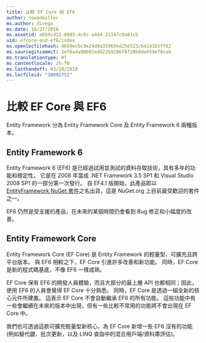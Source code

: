 ```yaml
---
title: 比較 EF Core 與 EF6
author: rowanmiller
ms.author: divega
ms.date: 10/27/2016
ms.assetid: a6b9cd22-6803-4c6c-a4d4-21147c0a81cb
uid: efcore-and-ef6/index
ms.openlocfilehash: 4609ecbc9e24d8a359694d256523c64141b5ff62
ms.sourcegitcommit: 2ef0a4a90b01edd22b9206f8729b8de459ef8cab
ms.translationtype: HT
ms.contentlocale: zh-TW
ms.lasthandoff: 03/20/2018
ms.locfileid: "30002752"
---
```

# <a name="compare-ef-core--ef6"></a>比較 EF Core 與 EF6

Entity Framework 分為 Entity Framework Core 及 Entity Framework 6 兩種版本。

## <a name="entity-framework-6"></a>Entity Framework 6

Entity Framework 6 (EF6) 是已經過試用並測試的資料存取技術，具有多年的功能和穩定性。 它是在 2008 年當成 .NET Framework 3.5 SP1 和 Visual Studio 2008 SP1 的一部分第一次發行。 自 EF4.1 版開始，此產品即以 [EntityFramework NuGet 套件](https://www.nuget.org/packages/EntityFramework/)之名出貨，這是 NuGet.org 上目前最受歡迎的套件之一。

EF6 仍然是受支援的產品，在未來的某個時間仍會看到 Bug 修正和小幅度的改善。

## <a name="entity-framework-core"></a>Entity Framework Core

Entity Framework Core (EF Core) 是 Entity Framework 的輕量型、可擴充且跨平台版本。 與 EF6 相較之下，EF Core 引進許多改善和新功能。 同時，EF Core 是新的程式碼基底，不像 EF6 一樣成熟。

EF Core 保有 EF6 的開發人員體驗，而且大部分的最上層 API 也都相同；因此，使用 EF6 的人員會覺得 EF Core 十分熟悉。 同時，EF Core 是透過一組全新的核心元件所建置。 這表示 EF Core 不會自動繼承 EF6 的所有功能。 這些功能中有一些會繼續在未來的版本中出現，但有一些比較不常用的功能將不會出現在 EF Core 中。

我們也可透過這款可擴充輕量型新核心，為 EF Core 新增一些 EF6 沒有的功能 (例如替代鍵、批次更新，以及 LINQ 查詣中的混合用戶端/資料庫評估)。

